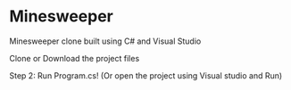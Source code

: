 # Minesweeper
Minesweeper clone built using C# and Visual Studio

Clone or Download the project files

Step 2:
      Run Program.cs! (Or open the project using Visual studio and Run)
